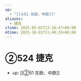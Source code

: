 ```yaml
---
up:
  - "[[②51 东欧、中欧]]"
aliases:
  - 捷克
ctime: 2025-03-01T13:18:47+08:00
mtime: 2025-10-01T11:40:33+08:00
---
```


# ②524 捷克

- up: [[②51 东欧、中欧]]

